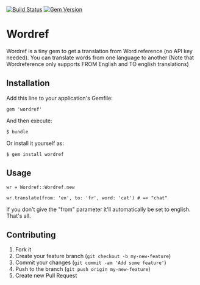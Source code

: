 [![Build Status](https://travis-ci.org/pcboy/wordref.svg)](https://travis-ci.org/pcboy/wordref)
[![Gem Version](https://badge.fury.io/rb/wordref.svg)](http://badge.fury.io/rb/wordref)

# Wordref

Wordref is a tiny gem to get a translation from Word reference (no API key needed).
You can translate words from one language to another (Note that Wordreference only supports FROM English and TO english translations)

## Installation

Add this line to your application's Gemfile:

    gem 'wordref'

And then execute:

    $ bundle

Or install it yourself as:

    $ gem install wordref

## Usage

    wr = Wordref::Wordref.new
    
    wr.translate(from: 'en', to: 'fr', word: 'cat') # => "chat"

If you don't give the "from" parameter it'll automatically be set to english.
That's all.

## Contributing

1. Fork it
2. Create your feature branch (`git checkout -b my-new-feature`)
3. Commit your changes (`git commit -am 'Add some feature'`)
4. Push to the branch (`git push origin my-new-feature`)
5. Create new Pull Request
